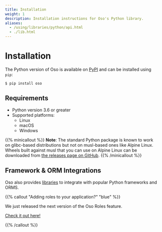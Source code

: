 ```yaml
---
title: Installation
weight: 1
description: Installation instructions for Oso's Python library.
aliases:
  - /using/libraries/python/api.html
  - ./lib.html
---
```


# Installation

The Python version of Oso is available on [PyPI](https://pypi.org/project/oso/)
and can be installed using `pip`:

```console
$ pip install oso
```

## Requirements

- Python version 3.6 or greater
- Supported platforms:
  - Linux
  - macOS
  - Windows

{{% minicallout %}}
  **Note**: The standard Python package is known to work on glibc-based
  distributions but not on musl-based ones like Alpine Linux. Wheels built
  against musl that you can use on Alpine Linux can be downloaded from [the
  releases page on GitHub][releases].
{{% /minicallout %}}

[releases]: https://github.com/osohq/oso/releases/latest

## Framework & ORM Integrations

Oso also provides [libraries](frameworks) to integrate with popular Python
frameworks and ORMS.

{{% callout "Adding roles to your application?" "blue" %}}

We just released the next version of the Oso Roles feature.

[Check it out here!](/guides/roles/)

{{% /callout %}}
